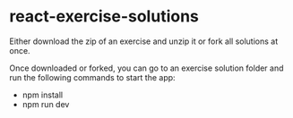 # react-exercise-solutions

Either download the zip of an exercise and unzip it or fork all solutions at once.

Once downloaded or forked, you can go to an exercise solution folder and run the following commands to start the app:

- npm install
- npm run dev
